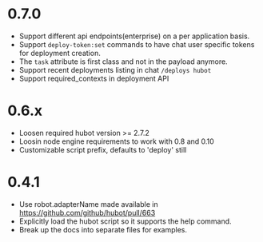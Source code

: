 0.7.0
=====

* Support different api endpoints(enterprise) on a per application basis.
* Support `deploy-token:set` commands to have chat user specific tokens for
  deployment creation.
* The `task` attribute is first class and not in the payload anymore.
* Support recent deployments listing in chat `/deploys hubot`
* Support required_contexts in deployment API

0.6.x
=====

* Loosen required hubot version >= 2.7.2
* Loosin node engine requirements to work with 0.8 and 0.10
* Customizable script prefix, defaults to 'deploy' still

0.4.1
=====

* Use robot.adapterName made available in https://github.com/github/hubot/pull/663
* Explicitly load the hubot script so it supports the help command.
* Break up the docs into separate files for examples.

